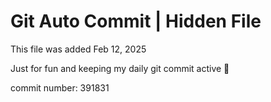 # Git Auto Commit | Hidden File

This file was added Feb 12, 2025

Just for fun and keeping my daily git commit active 🤪

commit number: 391831
